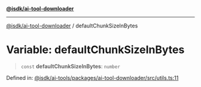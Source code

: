 [**@isdk/ai-tool-downloader**](../README.md)

***

[@isdk/ai-tool-downloader](../globals.md) / defaultChunkSizeInBytes

# Variable: defaultChunkSizeInBytes

> `const` **defaultChunkSizeInBytes**: `number`

Defined in: [@isdk/ai-tools/packages/ai-tool-downloader/src/utils.ts:11](https://github.com/isdk/ai-tool-download.js/blob/2a238540fc7f476208ad754c7d1575eda3aa9587/src/utils.ts#L11)

